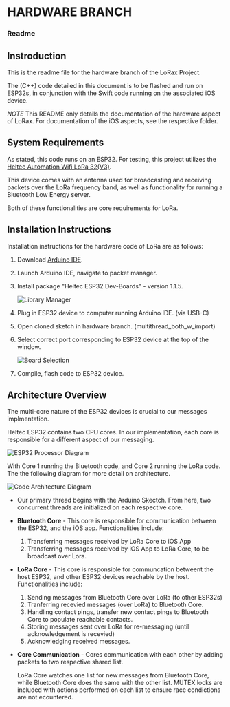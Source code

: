 # HARDWARE BRANCH 
### Readme 

## Instroduction

This is the readme file for the hardware branch of the LoRax Project. 

The (C++) code detailed in this document is to be flashed and run on ESP32s, in conjunction with the Swift code running on the associated iOS device.

*NOTE* This README only details the documentation of the hardware aspect of LoRax. For documentation of the iOS aspects, see the respective folder. 

## System Requirements

As stated, this code runs on an ESP32. For testing, this project utilizes the [Heltec Automation Wifi LoRa 32(V3)](https://heltec.org/project/wifi-lora-32-v3/). 

This device comes with an antenna used for broadcasting and receiving packets over the LoRa frequency band, as well as functionality for running a Bluetooth Low Energy server. 

Both of these functionalities are core requirements for LoRa. 

## Installation Instructions

Installation instructions for the hardware code of LoRa are as follows:

 1. Download [Arduino IDE](https://www.arduino.cc/en/software).

 2. Launch Arduino IDE, navigate to packet manager.

 3. Install package "Heltec ESP32 Dev-Boards" - version 1.1.5.

    ![Library Manager](./res/library_manager.png)

 4. Plug in ESP32 device to computer running Arduino IDE. (via USB-C)

 5. Open cloned sketch in hardware branch. (multithread_both_w_import)

 6. Select correct port corresponding to ESP32 device at the top of the window. 

    ![Board Selection](./res/board_select.png)

7. Compile, flash code to ESP32 device. 

## Architecture Overview

The multi-core nature of the ESP32 devices is crucial to our messages implmentation. 

Heltec ESP32 contains two CPU cores. In our implementation, each core is responsible for a different aspect of our messaging.

![ESP32 Processor Diagram](./res/esp32_diagram.png)

With Core 1 running the Bluetooth code, and Core 2 running the LoRa code. The the following diagram for more detail on architecture.

![Code Architecture Diagram](./res/architecture_diagram.png)

- Our primary thread begins with the Arduino Skectch. From here, two concurrent threads are initialized on each respective core. 

- **Bluetooth Core** - This core is responsible for communication between the ESP32, and the iOS app. Functionalities include:

    1. Transferring messages received by LoRa Core to iOS App
    2. Transferring messages received by iOS App to LoRa Core, to be broadcast over Lora. 

- **LoRa Core** - This core is responsible for communcation betweent the host ESP32, and other ESP32 devices reachable by the host. Functionalities include: 

    1. Sending messages from Bluetooth Core over LoRa (to other ESP32s)
    2. Tranferring recevied messages (over LoRa) to Bluetooth Core.
    3. Handling contact pings, transfer new contact pings to Bluetooth Core to populate reachable contacts.
    4. Storing messages sent over LoRa for re-messaging (until acknowledgement is recevied)
    5. Acknowledging received messages.

- **Core Communication** - Cores communication with each other by adding packets to two respective shared list.

    LoRa Core watches one list for new messages from Bluetooth Core, while Bluetooth Core does the same with the other list. MUTEX locks are included with actions performed on each list to ensure race condictions are not ecountered. 


